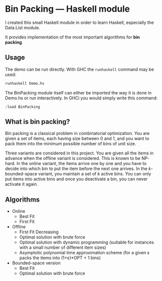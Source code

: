 # Bin Packing — Haskell module

I created this small Haskell module in order to learn Haskell, especially the
Data.List module.

It provides implementation of the most important algorithms for **bin packing**.

## Usage

The demo can be run directly. With GHC the `runhaskell` command may be used:

```bash
runhaskell Demo.hs
```

The BinPacking module itself can either be imported the way it is done in Demo.hs or run
interactively. In GHCi you would simply write this command:

```
:load BinPacking
```

## What is bin packing?

Bin packing is a classical problem in combinatorial optimization. You are given a set of items,
each having size between 0 and 1, and you want to pack them into the minimum possible number
of bins of unit size.

Three variants are considered in this project. You are given all the items in advance when
the offline variant is considered. This is known to be $\mathsf{NP}$-hard. In the online variant,
the items arrive one by one and you have to decide into which bin to put the item before the next one arrives.
In the $k$-bounded-space variant, you maintain a set of $k$ active bins. You can only put items into
active bins and once you deactivate a bin, you can never activate it again.

## Algorithms

* Online
  - Best Fit
  - First Fit
* Offline
  - First Fit Decreasing
  - Optimal solution with brute force
  - Optimal solution with dynamic programming (suitable for instances with a small number
    of different item sizes)
  - Asymptotic polynomial time approximation scheme (for a given ε packs the items into (1+ε)*OPT + 1 bins)
* Bounded-space version
  - Best Fit
  - Optimal solution with brute force
